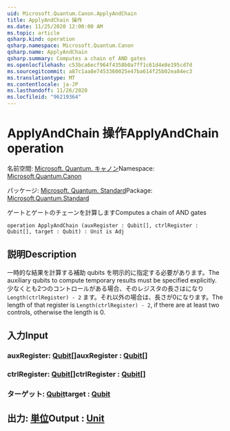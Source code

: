 ```yaml
---
uid: Microsoft.Quantum.Canon.ApplyAndChain
title: ApplyAndChain 操作
ms.date: 11/25/2020 12:00:00 AM
ms.topic: article
qsharp.kind: operation
qsharp.namespace: Microsoft.Quantum.Canon
qsharp.name: ApplyAndChain
qsharp.summary: Computes a chain of AND gates
ms.openlocfilehash: c53bca6ecf964f4358b0a7ff1c61d4e8e195cd7d
ms.sourcegitcommit: a87c1aa8e7453360025e47ba614f25b02ea84ec3
ms.translationtype: MT
ms.contentlocale: ja-JP
ms.lasthandoff: 11/26/2020
ms.locfileid: "96219364"
---
```

# <a name="applyandchain-operation"></a><span data-ttu-id="fee7c-102">ApplyAndChain 操作</span><span class="sxs-lookup"><span data-stu-id="fee7c-102">ApplyAndChain operation</span></span>

<span data-ttu-id="fee7c-103">名前空間: [Microsoft. Quantum. キャノン](xref:Microsoft.Quantum.Canon)</span><span class="sxs-lookup"><span data-stu-id="fee7c-103">Namespace: [Microsoft.Quantum.Canon](xref:Microsoft.Quantum.Canon)</span></span>

<span data-ttu-id="fee7c-104">パッケージ: [Microsoft. Quantum. Standard](https://nuget.org/packages/Microsoft.Quantum.Standard)</span><span class="sxs-lookup"><span data-stu-id="fee7c-104">Package: [Microsoft.Quantum.Standard](https://nuget.org/packages/Microsoft.Quantum.Standard)</span></span>


<span data-ttu-id="fee7c-105">ゲートとゲートのチェーンを計算します</span><span class="sxs-lookup"><span data-stu-id="fee7c-105">Computes a chain of AND gates</span></span>

```qsharp
operation ApplyAndChain (auxRegister : Qubit[], ctrlRegister : Qubit[], target : Qubit) : Unit is Adj
```


## <a name="description"></a><span data-ttu-id="fee7c-106">説明</span><span class="sxs-lookup"><span data-stu-id="fee7c-106">Description</span></span>

<span data-ttu-id="fee7c-107">一時的な結果を計算する補助 qubits を明示的に指定する必要があります。</span><span class="sxs-lookup"><span data-stu-id="fee7c-107">The auxiliary qubits to compute temporary results must be specified explicitly.</span></span>
<span data-ttu-id="fee7c-108">少なくとも2つのコントロールがある場合、そのレジスタの長さはになり `Length(ctrlRegister) - 2` ます。それ以外の場合は、長さが0になります。</span><span class="sxs-lookup"><span data-stu-id="fee7c-108">The length of that register is `Length(ctrlRegister) - 2`, if there are at least two controls, otherwise the length is 0.</span></span>

## <a name="input"></a><span data-ttu-id="fee7c-109">入力</span><span class="sxs-lookup"><span data-stu-id="fee7c-109">Input</span></span>

### <a name="auxregister--qubit"></a><span data-ttu-id="fee7c-110">auxRegister: [Qubit](xref:microsoft.quantum.lang-ref.qubit)[]</span><span class="sxs-lookup"><span data-stu-id="fee7c-110">auxRegister : [Qubit](xref:microsoft.quantum.lang-ref.qubit)[]</span></span>




### <a name="ctrlregister--qubit"></a><span data-ttu-id="fee7c-111">ctrlRegister: [Qubit](xref:microsoft.quantum.lang-ref.qubit)[]</span><span class="sxs-lookup"><span data-stu-id="fee7c-111">ctrlRegister : [Qubit](xref:microsoft.quantum.lang-ref.qubit)[]</span></span>




### <a name="target--qubit"></a><span data-ttu-id="fee7c-112">ターゲット: [Qubit](xref:microsoft.quantum.lang-ref.qubit)</span><span class="sxs-lookup"><span data-stu-id="fee7c-112">target : [Qubit](xref:microsoft.quantum.lang-ref.qubit)</span></span>





## <a name="output--unit"></a><span data-ttu-id="fee7c-113">出力: [単位](xref:microsoft.quantum.lang-ref.unit)</span><span class="sxs-lookup"><span data-stu-id="fee7c-113">Output : [Unit](xref:microsoft.quantum.lang-ref.unit)</span></span>

